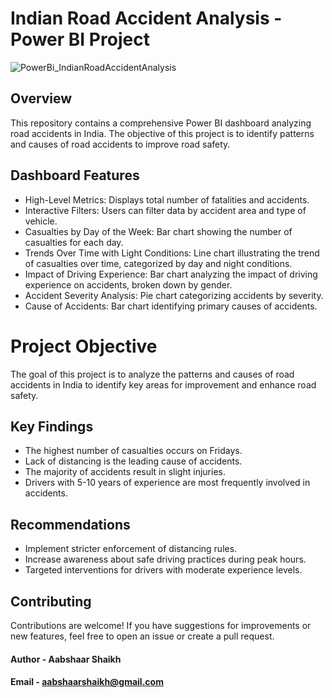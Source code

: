 # Indian Road Accident Analysis - Power BI Project
![PowerBi_IndianRoadAccidentAnalysis](https://github.com/AabshaarShaikh20/Indian-Road-Accident-Analysis-PowerBi-Project/assets/169930813/a0476587-f8fd-4c43-bca2-7b0085fafbbf)


## Overview
This repository contains a comprehensive Power BI dashboard analyzing road accidents in India. The objective of this project is to identify patterns and causes of road accidents to improve road safety.

## Dashboard Features
- High-Level Metrics: Displays total number of fatalities and accidents.
- Interactive Filters: Users can filter data by accident area and type of vehicle.
- Casualties by Day of the Week: Bar chart showing the number of casualties for each day.
- Trends Over Time with Light Conditions: Line chart illustrating the trend of casualties over time, categorized by day and night conditions.
- Impact of Driving Experience: Bar chart analyzing the impact of driving experience on accidents, broken down by gender.
- Accident Severity Analysis: Pie chart categorizing accidents by severity.
- Cause of Accidents: Bar chart identifying primary causes of accidents.

# Project Objective
The goal of this project is to analyze the patterns and causes of road accidents in India to identify key areas for improvement and enhance road safety.

## Key Findings
- The highest number of casualties occurs on Fridays.
- Lack of distancing is the leading cause of accidents.
- The majority of accidents result in slight injuries.
- Drivers with 5-10 years of experience are most frequently involved in accidents.

## Recommendations
- Implement stricter enforcement of distancing rules.
- Increase awareness about safe driving practices during peak hours.
- Targeted interventions for drivers with moderate experience levels.


## Contributing
Contributions are welcome! If you have suggestions for improvements or new features, feel free to open an issue or create a pull request.






#### Author - Aabshaar Shaikh
#### Email  - aabshaarshaikh@gmail.com 

